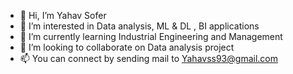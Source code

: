 - 👋 Hi, I’m Yahav Sofer
- 👀 I’m interested in Data analysis, ML & DL , BI applications 
- 🌱 I’m currently learning Industrial Engineering and Management
- 💞️ I’m looking to collaborate on Data analysis project
- 📫 You can connect by sending mail to Yahavss93@gmail.com

<!---
YahavSofer/YahavSofer is a ✨ special ✨ repository because its `README.md` (this file) appears on your GitHub profile.
You can click the Preview link to take a look at your changes.
--->

